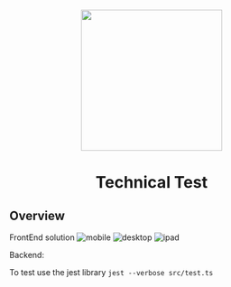 <div align="center" style="margin-top: 20px">
  <p>
    <img src="assets/logo.svg" width="250" />
  </p>
</div>

<div align="center">

# Technical Test

</div>

## Overview

FrontEnd solution
![mobile](https://user-images.githubusercontent.com/51701270/224115078-88e2e9b8-5eca-4e9e-a96d-58a226301837.PNG)
![desktop](https://user-images.githubusercontent.com/51701270/224115090-3c4cd159-099c-4cce-bd55-b60d846a75c3.PNG)
![ipad](https://user-images.githubusercontent.com/51701270/224115098-5ec6de5a-6a88-48b8-8736-24c8f9289ed0.PNG)

Backend:

To test use the jest library
`jest --verbose src/test.ts`
